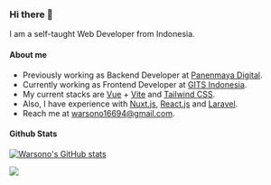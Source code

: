 ### Hi there 👋

I am a self-taught Web Developer from Indonesia.

#### About me

- Previously working as Backend Developer at [Panenmaya Digital](https://panenmaya.com/).
- Currently working as Frontend Developer at [GITS Indonesia](https://gits.id).
- My current stacks are [Vue](https://vuejs.org/) + [Vite](https://vitejs.dev/) and [Tailwind CSS](https://tailwindcss.com/).
- Also, I have experience with [Nuxt.js](https://nuxtjs.org/), [React.js](https://reactjs.org/) and [Laravel](https://laravel.com/).
- Reach me at warsono16694@gmail.com.

#### Github Stats

[![Warsono's GitHub stats](https://github-readme-stats.vercel.app/api?username=gravitano&show_icons=true&theme=dracula)](https://github.com/anuraghazra/github-readme-stats)

<a href="https://github.com/anuraghazra/github-readme-stats"><img align="center" src="https://github-readme-stats.vercel.app/api/top-langs/?username=gravitano&layout=compact&theme=dracula&hide_border=true" /></a>
